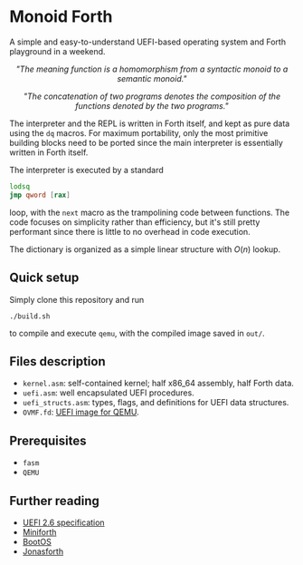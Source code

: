 # Monoid Forth

A simple and easy-to-understand UEFI-based operating system and Forth playground in a weekend.

<p align="center"><i>"The meaning function is a homomorphism from a syntactic monoid to a semantic monoid."</i></p>

<p align="center"><i>"The concatenation of two programs denotes the composition of the functions denoted by the two programs."</i></p>

The interpreter and the REPL is written in Forth itself, and kept as pure data using the `dq` macros. For maximum portability, only the most primitive building blocks need to be ported since the main interpreter is essentially written in Forth itself.

The interpreter is executed by a standard

```asm
lodsq
jmp qword [rax]
```

loop, with the `next` macro as the trampolining code between functions. The code focuses on simplicity rather than efficiency, but it's still pretty performant since there is little to no overhead in code execution.

The dictionary is organized as a simple linear structure with $O(n)$ lookup.

## Quick setup

Simply clone this repository and run

```./build.sh```

to compile and execute `qemu`, with the compiled image saved in `out/`.

## Files description

- `kernel.asm`: self-contained kernel; half x86_64 assembly, half Forth data.
- `uefi.asm`: well encapsulated UEFI procedures.
- `uefi_structs.asm`: types, flags, and definitions for UEFI data structures.
- `OVMF.fd`: [UEFI image for QEMU](https://wiki.ubuntu.com/UEFI/OVMF).

## Prerequisites

- `fasm`
- `QEMU`

## Further reading

- [UEFI 2.6 specification](https://uefi.org/sites/default/files/resources/UEFI%20Spec%202_6.pdf)
- [Miniforth](https://compilercrim.es/bootstrap/miniforth/)
- [BootOS](https://github.com/nanochess/bootOS)
- [Jonasforth](https://github.com/c2d7fa/jonasforth/)
